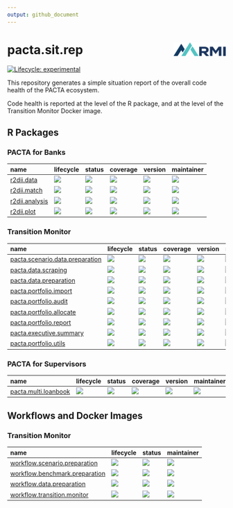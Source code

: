 ```yaml
---
output: github_document
---
```


<!-- README.md is generated from README.Rmd. Please edit that file -->



# pacta.sit.rep <img src="assets/images/logo.png" align="right" width="120" />

<!-- badges: start -->
[![Lifecycle: experimental](https://img.shields.io/badge/lifecycle-experimental-orange.svg)](https://lifecycle.r-lib.org/articles/stages.html#experimental)
<!-- badges: end -->

This repository generates a simple situation report of the overall code health of the PACTA ecosystem.

Code health is reported at the level of the R package, and at the level of the Transition Monitor Docker image. 

## R Packages

### PACTA for Banks



|name           |lifecycle                                                          |status                                                                                       |coverage                                                            |version                                                                |maintainer                                                                    |
|:--------------|:------------------------------------------------------------------|:--------------------------------------------------------------------------------------------|:-------------------------------------------------------------------|:----------------------------------------------------------------------|:-----------------------------------------------------------------------------|
|[r2dii.data](https://rmi-pacta.github.io/r2dii.data/)|[![](https://lifecycle.r-lib.org/reference/figures/lifecycle-stable.svg)](https://lifecycle.r-lib.org/articles/stages.html#stable)|[![](https://github.com/RMI-PACTA/r2dii.data/actions/workflows/R.yml/badge.svg?branch=main)](https://github.com/RMI-PACTA/r2dii.data/actions/workflows/R.yml?query=branch%3Amain)|[![](https://img.shields.io/codecov/c/github/rmi-pacta/r2dii.data/main)](https://app.codecov.io/gh/RMI-PACTA/r2dii.data?branch=main)|[![](https://img.shields.io/github/r-package/v/rmi-pacta/r2dii.data/main?label=version&amp;labelColor=%23444d56&amp;color=%2334d058)](https://github.com/RMI-PACTA/r2dii.data/blob/main/DESCRIPTION)|[![](https://img.shields.io/badge/dynamic/json?label=codeowner&amp;query=codeownerInfo.ownersForFile&amp;url=https%3A%2F%2Fgithub.com%2Frmi-pacta%2Fr2dii.data%2Fdeferred-metadata%2Fmain%2F.github%2FCODEOWNERS)](https://github.com/RMI-PACTA/r2dii.data/blob/main/.github/CODEOWNERS)|
|[r2dii.match](https://rmi-pacta.github.io/r2dii.match/)|[![](https://lifecycle.r-lib.org/reference/figures/lifecycle-stable.svg)](https://lifecycle.r-lib.org/articles/stages.html#stable)|[![](https://github.com/RMI-PACTA/r2dii.match/actions/workflows/R.yml/badge.svg?branch=main)](https://github.com/RMI-PACTA/r2dii.match/actions/workflows/R.yml?query=branch%3Amain)|[![](https://img.shields.io/codecov/c/github/rmi-pacta/r2dii.match/main)](https://app.codecov.io/gh/RMI-PACTA/r2dii.match?branch=main)|[![](https://img.shields.io/github/r-package/v/rmi-pacta/r2dii.match/main?label=version&amp;labelColor=%23444d56&amp;color=%2334d058)](https://github.com/RMI-PACTA/r2dii.match/blob/main/DESCRIPTION)|[![](https://img.shields.io/badge/dynamic/json?label=codeowner&amp;query=codeownerInfo.ownersForFile&amp;url=https%3A%2F%2Fgithub.com%2Frmi-pacta%2Fr2dii.match%2Fdeferred-metadata%2Fmain%2F.github%2FCODEOWNERS)](https://github.com/RMI-PACTA/r2dii.match/blob/main/.github/CODEOWNERS)|
|[r2dii.analysis](https://rmi-pacta.github.io/r2dii.analysis/)|[![](https://lifecycle.r-lib.org/reference/figures/lifecycle-stable.svg)](https://lifecycle.r-lib.org/articles/stages.html#stable)|[![](https://github.com/RMI-PACTA/r2dii.analysis/actions/workflows/R.yml/badge.svg?branch=main)](https://github.com/RMI-PACTA/r2dii.analysis/actions/workflows/R.yml?query=branch%3Amain)|[![](https://img.shields.io/codecov/c/github/rmi-pacta/r2dii.analysis/main)](https://app.codecov.io/gh/RMI-PACTA/r2dii.analysis?branch=main)|[![](https://img.shields.io/github/r-package/v/rmi-pacta/r2dii.analysis/main?label=version&amp;labelColor=%23444d56&amp;color=%2334d058)](https://github.com/RMI-PACTA/r2dii.analysis/blob/main/DESCRIPTION)|[![](https://img.shields.io/badge/dynamic/json?label=codeowner&amp;query=codeownerInfo.ownersForFile&amp;url=https%3A%2F%2Fgithub.com%2Frmi-pacta%2Fr2dii.analysis%2Fdeferred-metadata%2Fmain%2F.github%2FCODEOWNERS)](https://github.com/RMI-PACTA/r2dii.analysis/blob/main/.github/CODEOWNERS)|
|[r2dii.plot](https://rmi-pacta.github.io/r2dii.plot/)|[![](https://lifecycle.r-lib.org/reference/figures/lifecycle-experimental.svg)](https://lifecycle.r-lib.org/articles/stages.html#experimental)|[![](https://github.com/RMI-PACTA/r2dii.plot/actions/workflows/R.yml/badge.svg?branch=main)](https://github.com/RMI-PACTA/r2dii.plot/actions/workflows/R.yml?query=branch%3Amain)|[![](https://img.shields.io/codecov/c/github/rmi-pacta/r2dii.plot/main)](https://app.codecov.io/gh/RMI-PACTA/r2dii.plot?branch=main)|[![](https://img.shields.io/github/r-package/v/rmi-pacta/r2dii.plot/main?label=version&amp;labelColor=%23444d56&amp;color=%2334d058)](https://github.com/RMI-PACTA/r2dii.plot/blob/main/DESCRIPTION)|[![](https://img.shields.io/badge/dynamic/json?label=codeowner&amp;query=codeownerInfo.ownersForFile&amp;url=https%3A%2F%2Fgithub.com%2Frmi-pacta%2Fr2dii.plot%2Fdeferred-metadata%2Fmain%2F.github%2FCODEOWNERS)](https://github.com/RMI-PACTA/r2dii.plot/blob/main/.github/CODEOWNERS)|



### Transition Monitor



|name                            |lifecycle                                                          |status                                                                                                                   |coverage                                                                             |version                                                                                 |maintainer                                                                                     |
|:-------------------------------|:------------------------------------------------------------------|:------------------------------------------------------------------------------------------------------------------------|:------------------------------------------------------------------------------------|:---------------------------------------------------------------------------------------|:----------------------------------------------------------------------------------------------|
|[pacta.scenario.data.preparation](https://rmi-pacta.github.io/pacta.scenario.data.preparation/)|[![](https://lifecycle.r-lib.org/reference/figures/lifecycle-stable.svg)](https://lifecycle.r-lib.org/articles/stages.html#stable)|[![](https://github.com/RMI-PACTA/pacta.scenario.data.preparation/actions/workflows/R-CMD-check.yaml/badge.svg?branch=main)](https://github.com/RMI-PACTA/pacta.scenario.data.preparation/actions/workflows/R-CMD-check.yaml?query=branch%3Amain)|[![](https://img.shields.io/codecov/c/github/rmi-pacta/pacta.scenario.data.preparation/main)](https://app.codecov.io/gh/RMI-PACTA/pacta.scenario.data.preparation?branch=main)|[![](https://img.shields.io/github/r-package/v/rmi-pacta/pacta.scenario.data.preparation/main?label=version&amp;labelColor=%23444d56&amp;color=%2334d058)](https://github.com/RMI-PACTA/pacta.scenario.data.preparation/blob/main/DESCRIPTION)|[![](https://img.shields.io/badge/dynamic/json?label=codeowner&amp;query=codeownerInfo.ownersForFile&amp;url=https%3A%2F%2Fgithub.com%2Frmi-pacta%2Fpacta.scenario.data.preparation%2Fdeferred-metadata%2Fmain%2F.github%2FCODEOWNERS)](https://github.com/RMI-PACTA/pacta.scenario.data.preparation/blob/main/.github/CODEOWNERS)|
|[pacta.data.scraping](https://rmi-pacta.github.io/pacta.data.scraping/)|[![](https://lifecycle.r-lib.org/reference/figures/lifecycle-stable.svg)](https://lifecycle.r-lib.org/articles/stages.html#stable)|[![](https://github.com/RMI-PACTA/pacta.data.scraping/actions/workflows/R-CMD-check.yaml/badge.svg?branch=main)](https://github.com/RMI-PACTA/pacta.data.scraping/actions/workflows/R-CMD-check.yaml?query=branch%3Amain)|[![](https://img.shields.io/codecov/c/github/rmi-pacta/pacta.data.scraping/main)](https://app.codecov.io/gh/RMI-PACTA/pacta.data.scraping?branch=main)|[![](https://img.shields.io/github/r-package/v/rmi-pacta/pacta.data.scraping/main?label=version&amp;labelColor=%23444d56&amp;color=%2334d058)](https://github.com/RMI-PACTA/pacta.data.scraping/blob/main/DESCRIPTION)|[![](https://img.shields.io/badge/dynamic/json?label=codeowner&amp;query=codeownerInfo.ownersForFile&amp;url=https%3A%2F%2Fgithub.com%2Frmi-pacta%2Fpacta.data.scraping%2Fdeferred-metadata%2Fmain%2F.github%2FCODEOWNERS)](https://github.com/RMI-PACTA/pacta.data.scraping/blob/main/.github/CODEOWNERS)|
|[pacta.data.preparation](https://rmi-pacta.github.io/pacta.data.preparation/)|[![](https://lifecycle.r-lib.org/reference/figures/lifecycle-stable.svg)](https://lifecycle.r-lib.org/articles/stages.html#stable)|[![](https://github.com/RMI-PACTA/pacta.data.preparation/actions/workflows/R-CMD-check.yaml/badge.svg?branch=main)](https://github.com/RMI-PACTA/pacta.data.preparation/actions/workflows/R-CMD-check.yaml?query=branch%3Amain)|[![](https://img.shields.io/codecov/c/github/rmi-pacta/pacta.data.preparation/main)](https://app.codecov.io/gh/RMI-PACTA/pacta.data.preparation?branch=main)|[![](https://img.shields.io/github/r-package/v/rmi-pacta/pacta.data.preparation/main?label=version&amp;labelColor=%23444d56&amp;color=%2334d058)](https://github.com/RMI-PACTA/pacta.data.preparation/blob/main/DESCRIPTION)|[![](https://img.shields.io/badge/dynamic/json?label=codeowner&amp;query=codeownerInfo.ownersForFile&amp;url=https%3A%2F%2Fgithub.com%2Frmi-pacta%2Fpacta.data.preparation%2Fdeferred-metadata%2Fmain%2F.github%2FCODEOWNERS)](https://github.com/RMI-PACTA/pacta.data.preparation/blob/main/.github/CODEOWNERS)|
|[pacta.portfolio.import](https://rmi-pacta.github.io/pacta.portfolio.import/)|[![](https://lifecycle.r-lib.org/reference/figures/lifecycle-stable.svg)](https://lifecycle.r-lib.org/articles/stages.html#stable)|[![](https://github.com/RMI-PACTA/pacta.portfolio.import/actions/workflows/R-CMD-check.yaml/badge.svg?branch=main)](https://github.com/RMI-PACTA/pacta.portfolio.import/actions/workflows/R-CMD-check.yaml?query=branch%3Amain)|[![](https://img.shields.io/codecov/c/github/rmi-pacta/pacta.portfolio.import/main)](https://app.codecov.io/gh/RMI-PACTA/pacta.portfolio.import?branch=main)|[![](https://img.shields.io/github/r-package/v/rmi-pacta/pacta.portfolio.import/main?label=version&amp;labelColor=%23444d56&amp;color=%2334d058)](https://github.com/RMI-PACTA/pacta.portfolio.import/blob/main/DESCRIPTION)|[![](https://img.shields.io/badge/dynamic/json?label=codeowner&amp;query=codeownerInfo.ownersForFile&amp;url=https%3A%2F%2Fgithub.com%2Frmi-pacta%2Fpacta.portfolio.import%2Fdeferred-metadata%2Fmain%2F.github%2FCODEOWNERS)](https://github.com/RMI-PACTA/pacta.portfolio.import/blob/main/.github/CODEOWNERS)|
|[pacta.portfolio.audit](https://rmi-pacta.github.io/pacta.portfolio.audit/)|[![](https://lifecycle.r-lib.org/reference/figures/lifecycle-stable.svg)](https://lifecycle.r-lib.org/articles/stages.html#stable)|[![](https://github.com/RMI-PACTA/pacta.portfolio.audit/actions/workflows/R-CMD-check.yaml/badge.svg?branch=main)](https://github.com/RMI-PACTA/pacta.portfolio.audit/actions/workflows/R-CMD-check.yaml?query=branch%3Amain)|[![](https://img.shields.io/codecov/c/github/rmi-pacta/pacta.portfolio.audit/main)](https://app.codecov.io/gh/RMI-PACTA/pacta.portfolio.audit?branch=main)|[![](https://img.shields.io/github/r-package/v/rmi-pacta/pacta.portfolio.audit/main?label=version&amp;labelColor=%23444d56&amp;color=%2334d058)](https://github.com/RMI-PACTA/pacta.portfolio.audit/blob/main/DESCRIPTION)|[![](https://img.shields.io/badge/dynamic/json?label=codeowner&amp;query=codeownerInfo.ownersForFile&amp;url=https%3A%2F%2Fgithub.com%2Frmi-pacta%2Fpacta.portfolio.audit%2Fdeferred-metadata%2Fmain%2F.github%2FCODEOWNERS)](https://github.com/RMI-PACTA/pacta.portfolio.audit/blob/main/.github/CODEOWNERS)|
|[pacta.portfolio.allocate](https://rmi-pacta.github.io/pacta.portfolio.allocate/)|[![](https://lifecycle.r-lib.org/reference/figures/lifecycle-stable.svg)](https://lifecycle.r-lib.org/articles/stages.html#stable)|[![](https://github.com/RMI-PACTA/pacta.portfolio.allocate/actions/workflows/R-CMD-check.yaml/badge.svg?branch=main)](https://github.com/RMI-PACTA/pacta.portfolio.allocate/actions/workflows/R-CMD-check.yaml?query=branch%3Amain)|[![](https://img.shields.io/codecov/c/github/rmi-pacta/pacta.portfolio.allocate/main)](https://app.codecov.io/gh/RMI-PACTA/pacta.portfolio.allocate?branch=main)|[![](https://img.shields.io/github/r-package/v/rmi-pacta/pacta.portfolio.allocate/main?label=version&amp;labelColor=%23444d56&amp;color=%2334d058)](https://github.com/RMI-PACTA/pacta.portfolio.allocate/blob/main/DESCRIPTION)|[![](https://img.shields.io/badge/dynamic/json?label=codeowner&amp;query=codeownerInfo.ownersForFile&amp;url=https%3A%2F%2Fgithub.com%2Frmi-pacta%2Fpacta.portfolio.allocate%2Fdeferred-metadata%2Fmain%2F.github%2FCODEOWNERS)](https://github.com/RMI-PACTA/pacta.portfolio.allocate/blob/main/.github/CODEOWNERS)|
|[pacta.portfolio.report](https://rmi-pacta.github.io/pacta.portfolio.report/)|[![](https://lifecycle.r-lib.org/reference/figures/lifecycle-experimental.svg)](https://lifecycle.r-lib.org/articles/stages.html#experimental)|[![](https://github.com/RMI-PACTA/pacta.portfolio.report/actions/workflows/R-CMD-check.yaml/badge.svg?branch=main)](https://github.com/RMI-PACTA/pacta.portfolio.report/actions/workflows/R-CMD-check.yaml?query=branch%3Amain)|[![](https://img.shields.io/codecov/c/github/rmi-pacta/pacta.portfolio.report/main)](https://app.codecov.io/gh/RMI-PACTA/pacta.portfolio.report?branch=main)|[![](https://img.shields.io/github/r-package/v/rmi-pacta/pacta.portfolio.report/main?label=version&amp;labelColor=%23444d56&amp;color=%2334d058)](https://github.com/RMI-PACTA/pacta.portfolio.report/blob/main/DESCRIPTION)|[![](https://img.shields.io/badge/dynamic/json?label=codeowner&amp;query=codeownerInfo.ownersForFile&amp;url=https%3A%2F%2Fgithub.com%2Frmi-pacta%2Fpacta.portfolio.report%2Fdeferred-metadata%2Fmain%2F.github%2FCODEOWNERS)](https://github.com/RMI-PACTA/pacta.portfolio.report/blob/main/.github/CODEOWNERS)|
|[pacta.executive.summary](https://rmi-pacta.github.io/pacta.executive.summary/)|[![](https://lifecycle.r-lib.org/reference/figures/lifecycle-experimental.svg)](https://lifecycle.r-lib.org/articles/stages.html#experimental)|[![](https://github.com/RMI-PACTA/pacta.executive.summary/actions/workflows/R-CMD-check.yaml/badge.svg?branch=main)](https://github.com/RMI-PACTA/pacta.executive.summary/actions/workflows/R-CMD-check.yaml?query=branch%3Amain)|[![](https://img.shields.io/codecov/c/github/rmi-pacta/pacta.executive.summary/main)](https://app.codecov.io/gh/RMI-PACTA/pacta.executive.summary?branch=main)|[![](https://img.shields.io/github/r-package/v/rmi-pacta/pacta.executive.summary/main?label=version&amp;labelColor=%23444d56&amp;color=%2334d058)](https://github.com/RMI-PACTA/pacta.executive.summary/blob/main/DESCRIPTION)|[![](https://img.shields.io/badge/dynamic/json?label=codeowner&amp;query=codeownerInfo.ownersForFile&amp;url=https%3A%2F%2Fgithub.com%2Frmi-pacta%2Fpacta.executive.summary%2Fdeferred-metadata%2Fmain%2F.github%2FCODEOWNERS)](https://github.com/RMI-PACTA/pacta.executive.summary/blob/main/.github/CODEOWNERS)|
|[pacta.portfolio.utils](https://rmi-pacta.github.io/pacta.portfolio.utils/)|[![](https://lifecycle.r-lib.org/reference/figures/lifecycle-stable.svg)](https://lifecycle.r-lib.org/articles/stages.html#stable)|[![](https://github.com/RMI-PACTA/pacta.portfolio.utils/actions/workflows/R-CMD-check.yaml/badge.svg?branch=main)](https://github.com/RMI-PACTA/pacta.portfolio.utils/actions/workflows/R-CMD-check.yaml?query=branch%3Amain)|[![](https://img.shields.io/codecov/c/github/rmi-pacta/pacta.portfolio.utils/main)](https://app.codecov.io/gh/RMI-PACTA/pacta.portfolio.utils?branch=main)|[![](https://img.shields.io/github/r-package/v/rmi-pacta/pacta.portfolio.utils/main?label=version&amp;labelColor=%23444d56&amp;color=%2334d058)](https://github.com/RMI-PACTA/pacta.portfolio.utils/blob/main/DESCRIPTION)|[![](https://img.shields.io/badge/dynamic/json?label=codeowner&amp;query=codeownerInfo.ownersForFile&amp;url=https%3A%2F%2Fgithub.com%2Frmi-pacta%2Fpacta.portfolio.utils%2Fdeferred-metadata%2Fmain%2F.github%2FCODEOWNERS)](https://github.com/RMI-PACTA/pacta.portfolio.utils/blob/main/.github/CODEOWNERS)|



### PACTA for Supervisors



|name                 |lifecycle                                                          |status                                                                                                        |coverage                                                                  |version                                                                      |maintainer                                                                          |
|:--------------------|:------------------------------------------------------------------|:-------------------------------------------------------------------------------------------------------------|:-------------------------------------------------------------------------|:----------------------------------------------------------------------------|:-----------------------------------------------------------------------------------|
|[pacta.multi.loanbook](https://rmi-pacta.github.io/pacta.multi.loanbook/)|[![](https://lifecycle.r-lib.org/reference/figures/lifecycle-experimental.svg)](https://lifecycle.r-lib.org/articles/stages.html#experimental)|[![](https://github.com/RMI-PACTA/pacta.multi.loanbook/actions/workflows/R-CMD-check.yaml/badge.svg?branch=main)](https://github.com/RMI-PACTA/pacta.multi.loanbook/actions/workflows/R-CMD-check.yaml?query=branch%3Amain)|[![](https://img.shields.io/codecov/c/github/rmi-pacta/pacta.multi.loanbook/main)](https://app.codecov.io/gh/RMI-PACTA/pacta.multi.loanbook?branch=main)|[![](https://img.shields.io/github/r-package/v/rmi-pacta/pacta.multi.loanbook/main?label=version&amp;labelColor=%23444d56&amp;color=%2334d058)](https://github.com/RMI-PACTA/pacta.multi.loanbook/blob/main/DESCRIPTION)|[![](https://img.shields.io/badge/dynamic/json?label=codeowner&amp;query=codeownerInfo.ownersForFile&amp;url=https%3A%2F%2Fgithub.com%2Frmi-pacta%2Fpacta.multi.loanbook%2Fdeferred-metadata%2Fmain%2F.github%2FCODEOWNERS)](https://github.com/RMI-PACTA/pacta.multi.loanbook/blob/main/.github/CODEOWNERS)|



## Workflows and Docker Images

### Transition Monitor



|name                           |lifecycle                                                          |status                                                                                                                              |maintainer                                                                                    |
|:------------------------------|:------------------------------------------------------------------|:-----------------------------------------------------------------------------------------------------------------------------------|:---------------------------------------------------------------------------------------------|
|[workflow.scenario.preparation](https://rmi-pacta.github.io/workflow.scenario.preparation/)|[![](https://lifecycle.r-lib.org/reference/figures/lifecycle-stable.svg)](https://lifecycle.r-lib.org/articles/stages.html#stable)|[![](https://github.com/RMI-PACTA/workflow.scenario.preparation/actions/workflows/docker.yml/badge.svg?branch=main)](https://github.com/RMI-PACTA/workflow.scenario.preparation/actions/workflows/docker.yml?query=branch%3Amain)|[![](https://img.shields.io/badge/dynamic/json?label=codeowner&amp;query=codeownerInfo.ownersForFile&amp;url=https%3A%2F%2Fgithub.com%2Frmi-pacta%2Fworkflow.scenario.preparation%2Fdeferred-metadata%2Fmain%2F.github%2FCODEOWNERS)](https://github.com/RMI-PACTA/workflow.scenario.preparation/blob/main/.github/CODEOWNERS)|
|[workflow.benchmark.preparation](https://rmi-pacta.github.io/workflow.benchmark.preparation/)|[![](https://lifecycle.r-lib.org/reference/figures/lifecycle-experimental.svg)](https://lifecycle.r-lib.org/articles/stages.html#experimental)|[![](https://github.com/RMI-PACTA/workflow.benchmark.preparation/actions/workflows/docker.yml/badge.svg?branch=main)](https://github.com/RMI-PACTA/workflow.benchmark.preparation/actions/workflows/docker.yml?query=branch%3Amain)|[![](https://img.shields.io/badge/dynamic/json?label=codeowner&amp;query=codeownerInfo.ownersForFile&amp;url=https%3A%2F%2Fgithub.com%2Frmi-pacta%2Fworkflow.benchmark.preparation%2Fdeferred-metadata%2Fmain%2F.github%2FCODEOWNERS)](https://github.com/RMI-PACTA/workflow.benchmark.preparation/blob/main/.github/CODEOWNERS)|
|[workflow.data.preparation](https://rmi-pacta.github.io/workflow.data.preparation/)|[![](https://lifecycle.r-lib.org/reference/figures/lifecycle-stable.svg)](https://lifecycle.r-lib.org/articles/stages.html#stable)|[![](https://github.com/RMI-PACTA/workflow.data.preparation/actions/workflows/docker.yml/badge.svg?branch=main)](https://github.com/RMI-PACTA/workflow.data.preparation/actions/workflows/docker.yml?query=branch%3Amain)|[![](https://img.shields.io/badge/dynamic/json?label=codeowner&amp;query=codeownerInfo.ownersForFile&amp;url=https%3A%2F%2Fgithub.com%2Frmi-pacta%2Fworkflow.data.preparation%2Fdeferred-metadata%2Fmain%2F.github%2FCODEOWNERS)](https://github.com/RMI-PACTA/workflow.data.preparation/blob/main/.github/CODEOWNERS)|
|[workflow.transition.monitor](https://rmi-pacta.github.io/workflow.transition.monitor/)|[![](https://lifecycle.r-lib.org/reference/figures/lifecycle-stable.svg)](https://lifecycle.r-lib.org/articles/stages.html#stable)|[![](https://github.com/RMI-PACTA/workflow.transition.monitor/actions/workflows/build-Docker-image-triggers.yml/badge.svg?branch=main)](https://github.com/RMI-PACTA/workflow.transition.monitor/actions/workflows/build-Docker-image-triggers.yml?query=branch%3Amain)|[![](https://img.shields.io/badge/dynamic/json?label=codeowner&amp;query=codeownerInfo.ownersForFile&amp;url=https%3A%2F%2Fgithub.com%2Frmi-pacta%2Fworkflow.transition.monitor%2Fdeferred-metadata%2Fmain%2F.github%2FCODEOWNERS)](https://github.com/RMI-PACTA/workflow.transition.monitor/blob/main/.github/CODEOWNERS)|


